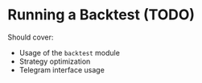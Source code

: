# Running a Backtest (TODO)

Should cover:

- Usage of the `backtest` module
- Strategy optimization
- Telegram interface usage